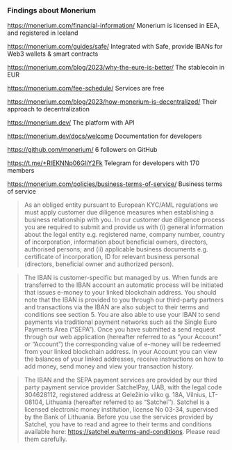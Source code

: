 ### Findings about Monerium

https://monerium.com/financial-information/ Monerium is licensed in EEA, and registered in Iceland

https://monerium.com/guides/safe/ Integrated with Safe, provide IBANs for Web3 wallets & smart contracts

https://monerium.com/blog/2023/why-the-eure-is-better/ The stablecoin in EUR

https://monerium.com/fee-schedule/ Services are free

https://monerium.com/blog/2023/how-monerium-is-decentralized/ Their approach to decentralization

https://monerium.dev/ The platform with API

https://monerium.dev/docs/welcome Documentation for developers

https://github.com/monerium/ 6 followers on GitHub

https://t.me/+RlEKNNp06GliY2Fk Telegram for developers with 170 members

https://monerium.com/policies/business-terms-of-service/ Business terms of service

> As an obliged entity pursuant to European KYC/AML regulations we must apply customer due diligence measures when establishing a business relationship with you.
In our customer due diligence process you are required to submit and provide us with (i) general information about the legal entity e.g. registered name, company number, country of incorporation, information about beneficial owners, directors, authorised persons; and (ii) applicable business documents e.g. certificate of incorporation, ID for relevant business personal (directors, beneficial owner and authorized person).

> The IBAN is customer-specific but managed by us. When funds are transferred to the IBAN account an automatic process will be initiated that issues e-money to your linked blockchain address. You should note that the IBAN is provided to you through our third-party partners and transactions via the IBAN are also subject to their terms and conditions see section 5. You are also able to use your IBAN to send payments via traditional payment networks such as the Single Euro Payments Area (“SEPA”). Once you have submitted a send request through our web application (hereafter referred to as “your Account” or “Account”) the corresponding value of e-money will be redeemed from your linked blockchain address.
In your Account you can view the balances of your linked addresses, receive instructions on how to add money, send money and view your transaction history.

> The IBAN and the SEPA payment services are provided by our third party payment service provider SatchelPay, UAB, with the legal code 304628112, registered address at Geležinio vilko g. 18A, Vilnius, LT-08104, Lithuania (hereafter referred to as “Satchel’’). Satchel is a licensed electronic money institution, license No 03-34, supervised by the Bank of Lithuania.
Before you use the services provided by Satchel, you have to read and agree to their terms and conditions available here: https://satchel.eu/terms-and-conditions. Please read them carefully.

